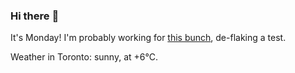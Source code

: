 ### Hi there :wave:

It's Monday! I'm probably working for [this bunch](https://github.com/kohofinancial), de-flaking a test.

Weather in Toronto: sunny, at +6°C.
